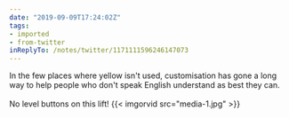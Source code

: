 ```yaml
---
date: "2019-09-09T17:24:02Z"
tags:
- imported
- from-twitter
inReplyTo: /notes/twitter/1171111596246147073
---
```

In the few places where yellow isn't used, customisation has gone a long way to help people who don't speak English understand as best they can.\
\
No level buttons on this lift! {{< imgorvid src="media-1.jpg" >}}
